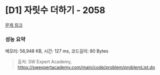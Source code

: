 # [D1] 자릿수 더하기 - 2058 

[문제 링크](https://swexpertacademy.com/main/code/problem/problemDetail.do?contestProbId=AV5QPRjqA10DFAUq) 

### 성능 요약

메모리: 56,948 KB, 시간: 127 ms, 코드길이: 80 Bytes



> 출처: SW Expert Academy, https://swexpertacademy.com/main/code/problem/problemList.do